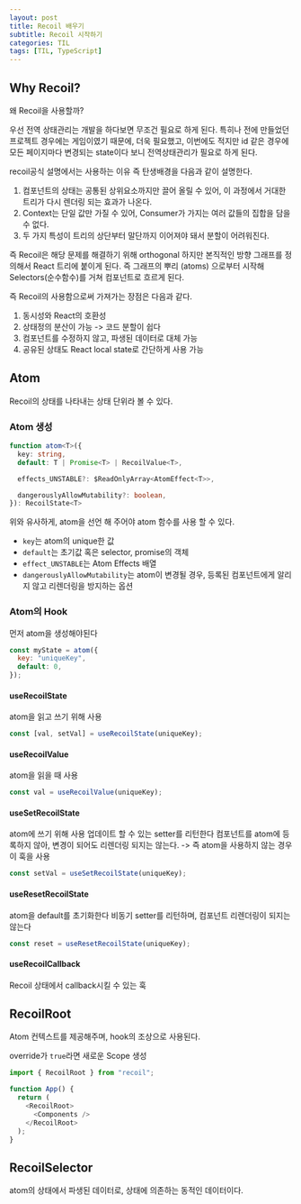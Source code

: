 ```yaml
---
layout: post
title: Recoil 배우기
subtitle: Recoil 시작하기
categories: TIL
tags: [TIL, TypeScript]
---
```


## Why Recoil?

왜 Recoil을 사용할까?

우선 전역 상태관리는 개발을 하다보면 무조건 필요로 하게 된다. 특히나 전에 만들었던 프로젝트 경우에는 게임이였기 때문에, 더욱 필요했고, 이번에도 적지만 id 같은 경우에 모든 페이지마다 변경되는 state이다 보니 전역상태관리가 필요로 하게 된다.

recoil공식 설명에서는 사용하는 이유 즉 탄생배경을 다음과 같이 설명한다.

1. 컴포넌트의 상태는 공통된 상위요소까지만 끌어 올릴 수 있어, 이 과정에서 거대한 트리가 다시 렌더링 되는 효과가 나온다.
2. Context는 단일 값만 가질 수 있어, Consumer가 가지는 여러 값들의 집합을 담을 수 없다.
3. 두 가지 특성이 트리의 상단부터 말단까지 이어져야 돼서 분할이 어려워진다.

즉 Recoil은 해당 문제를 해결하기 위해 orthogonal 하지만 본직적인 방향 그래프를 정의해서 React 트리에 붙이게 된다. 즉 그래프의 뿌리 (atoms) 으로부터 시작해 Selectors(순수함수)를 거쳐 컴포넌트로 흐르게 된다.

즉 Recoil의 사용함으로써 가져가는 장점은 다음과 같다.

1. 동시성와 React의 호환성
2. 상태정의 분산이 가능 -> 코드 분할이 쉽다
3. 컴포넌트를 수정하지 않고, 파생된 데이터로 대체 가능
4. 공유된 상태도 React local state로 간단하게 사용 가능

## Atom

Recoil의 상태를 나타내는 상태 단위라 볼 수 있다.

### Atom 생성

```typescript
function atom<T>({
  key: string,
  default: T | Promise<T> | RecoilValue<T>,

  effects_UNSTABLE?: $ReadOnlyArray<AtomEffect<T>>,

  dangerouslyAllowMutability?: boolean,
}): RecoilState<T>
```

위와 유사하게, atom을 선언 해 주어야 atom 함수를 사용 할 수 있다.

- `key`는 atom의 unique한 값
- `default`는 초기값 혹은 selector, promise의 객체
- `effect_UNSTABLE`는 Atom Effects 배열
- `dangerouslyAllowMutability`는 atom이 변경될 경우, 등록된 컴포넌트에게 알리지 않고 리렌더링을 방지하는 옵션

### Atom의 Hook

먼저 atom을 생성해야된다

```javascript
const myState = atom({
  key: "uniqueKey",
  default: 0,
});
```

#### useRecoilState

atom을 읽고 쓰기 위해 사용

```javascript
const [val, setVal] = useRecoilState(uniqueKey);
```

#### useRecoilValue

atom을 읽을 때 사용

```javascript
const val = useRecoilValue(uniqueKey);
```

#### useSetRecoilState

atom에 쓰기 위해 사용
업데이트 할 수 있는 setter를 리턴한다
컴포넌트를 atom에 등록하지 않아, 변경이 되어도 리렌더링 되지는 않는다. -> 즉 atom을 사용하지 않는 경우 이 훅을 사용

```javascript
const setVal = useSetRecoilState(uniqueKey);
```

#### useResetRecoilState

atom을 default를 초기화한다
비동기 setter를 리턴하며, 컴포넌트 리렌더링이 되지는 않는다

```javascript
const reset = useResetRecoilState(uniqueKey);
```

#### useRecoilCallback

Recoil 상태에서 callback시킬 수 있는 훅

## RecoilRoot

Atom 컨텍스트를 제공해주며, hook의 조상으로 사용된다.

override가 `true`라면 새로운 Scope 생성

```javascript
import { RecoilRoot } from "recoil";

function App() {
  return (
    <RecoilRoot>
      <Components />
    </RecoilRoot>
  );
}
```

## RecoilSelector

atom의 상태에서 파생된 데이터로, 상태에 의존하는 동적인 데이터이다.

